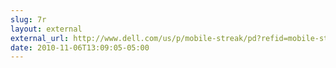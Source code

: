 ```yaml
---
slug: 7r
layout: external
external_url: http://www.dell.com/us/p/mobile-streak/pd?refid=mobile-streak
date: 2010-11-06T13:09:05-05:00
---
```

